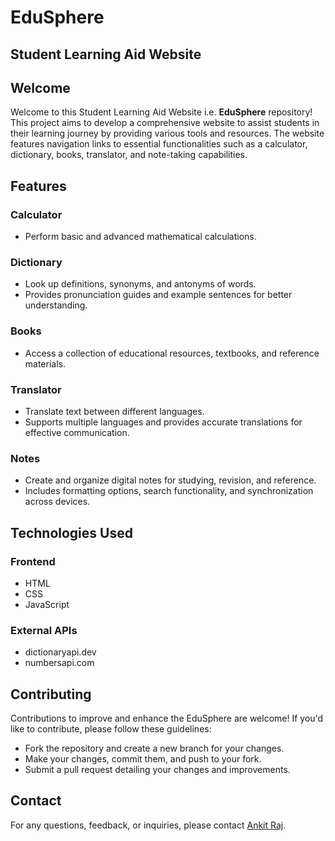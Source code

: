 # EduSphere
## Student Learning Aid Website

## Welcome

Welcome to this Student Learning Aid Website i.e. **EduSphere** repository! This project aims to develop a comprehensive website to assist students in their learning journey by providing various tools and resources. The website features navigation links to essential functionalities such as a calculator, dictionary, books, translator, and note-taking capabilities.

## Features

### Calculator
- Perform basic and advanced mathematical calculations.

### Dictionary
- Look up definitions, synonyms, and antonyms of words.
- Provides pronunciation guides and example sentences for better understanding.

### Books
- Access a collection of educational resources, textbooks, and reference materials.

### Translator
- Translate text between different languages.
- Supports multiple languages and provides accurate translations for effective communication.

### Notes
- Create and organize digital notes for studying, revision, and reference.
- Includes formatting options, search functionality, and synchronization across devices.

## Technologies Used

### Frontend
- HTML
- CSS
- JavaScript

### External APIs
- dictionaryapi.dev
- numbersapi.com

## Contributing

Contributions to improve and enhance the EduSphere are welcome! If you'd like to contribute, please follow these guidelines:
- Fork the repository and create a new branch for your changes.
- Make your changes, commit them, and push to your fork.
- Submit a pull request detailing your changes and improvements.

## Contact

For any questions, feedback, or inquiries, please contact [Ankit Raj](mailto:ankitraj.ofc@gmail.com).


